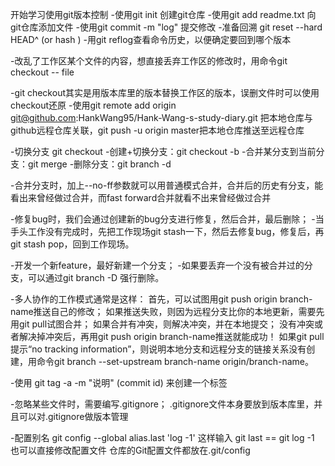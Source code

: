 开始学习使用git版本控制
-使用git init 创建git仓库
-使用git add readme.txt 向git仓库添加文件
-使用git commit -m "log" 提交修改
-准备回溯 git reset --hard HEAD^ (or hash )
-用git reflog查看命令历史，以便确定要回到哪个版本

-改乱了工作区某个文件的内容，想直接丢弃工作区的修改时，用命令git checkout -- file

-git checkout其实是用版本库里的版本替换工作区的版本，误删文件时可以使用checkout还原
-使用git remote add origin git@github.com:HankWang95/Hank-Wang-s-study-diary.git 把本地仓库与github远程仓库关联，git push -u origin master把本地仓库推送至远程仓库

-切换分支 git checkout <name>
-创建+切换分支：git checkout -b <name>
-合并某分支到当前分支：git merge <name>
-删除分支：git branch -d <name>

-合并分支时，加上--no-ff参数就可以用普通模式合并，合并后的历史有分支，能看出来曾经做过合并，而fast forward合并就看不出来曾经做过合并

-修复bug时，我们会通过创建新的bug分支进行修复，然后合并，最后删除；
-当手头工作没有完成时，先把工作现场git stash一下，然后去修复bug，修复后，再git stash pop，回到工作现场。

-开发一个新feature，最好新建一个分支；
-如果要丢弃一个没有被合并过的分支，可以通过git branch -D <name>强行删除。

-多人协作的工作模式通常是这样：
首先，可以试图用git push origin branch-name推送自己的修改；
如果推送失败，则因为远程分支比你的本地更新，需要先用git pull试图合并；
如果合并有冲突，则解决冲突，并在本地提交；
没有冲突或者解决掉冲突后，再用git push origin branch-name推送就能成功！
如果git pull提示“no tracking information”，则说明本地分支和远程分支的链接关系没有创建，用命令git branch --set-upstream branch-name origin/branch-name。

-使用 git tag -a <tagname> -m "说明" (commit id) 来创建一个标签

-忽略某些文件时，需要编写.gitignore；
.gitignore文件本身要放到版本库里，并且可以对.gitignore做版本管理

-配置别名 git config --global alias.last 'log -1' 这样输入 git last == git log -1
也可以直接修改配置文件
仓库的Git配置文件都放在.git/config
